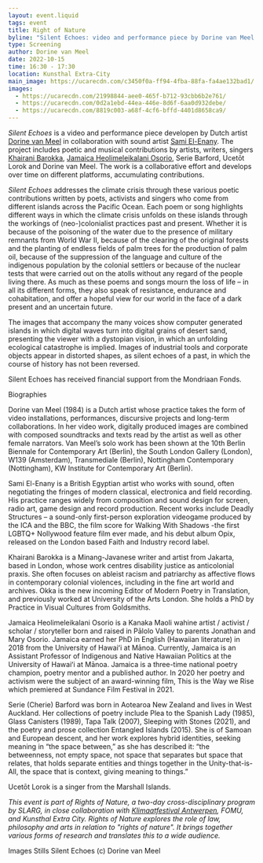 ```yaml
---
layout: event.liquid
tags: event
title: Right of Nature
byline: "Silent Echoes: video and performance piece by Dorine van Meel "
type: Screening
author: Dorine van Meel
date: 2022-10-15
time: 16:30 - 17:30
location: Kunsthal Extra-City
main_image: https://ucarecdn.com/c3450f0a-ff94-4fba-88fa-fa4ae132bad1/
images:
  - https://ucarecdn.com/21998844-aee0-465f-b712-93cbb6b2e761/
  - https://ucarecdn.com/0d2a1ebd-44ea-446e-8d6f-6aa0d932debe/
  - https://ucarecdn.com/8819c003-a68f-4cf6-bffd-4401d8658ca9/
---
```

*Silent Echoes* is a video and performance piece developen by Dutch artist [Dorine van Meel](http://dorinevanmeel.com/) in collaboration with sound artist [Sami El-Enany](http://www.el-enany.com/). The project includes poetic and musical contributions by artists, writers, singers [Khairani Barokka](http://www.khairanibarokka.com/), [Jamaica Heolimeleikalani Osorio](https://jamaicaosorio.wordpress.com/), Serie Barford, Ucetōt Lorok and Dorine van Meel. The work is a collaborative effort and develops over time on different platforms, accumulating contributions. 

*Silent Echoes* addresses the climate crisis through these various poetic contributions written by poets, activists and singers who come from different islands across the Pacific Ocean. Each poem or song highlights different ways in which the climate crisis unfolds on these islands through the workings of (neo-)colonialist practices past and present. Whether it is because of the poisoning of the water due to the presence of military remnants from World War II, because of the clearing of the original forests and the planting of endless fields of palm trees for the production of palm oil, because of the suppression of the language and culture of the indigenous population by the colonial settlers or because of the nuclear tests that were carried out on the atolls without any regard of the people living there. As much as these poems and songs mourn the loss of life – in all its different forms, they also speak of resistance, endurance and cohabitation, and offer a hopeful view for our world in the face of a dark present and an uncertain future. 

The images that accompany the many voices show computer generated islands in which digital waves turn into digital grains of desert sand, presenting the viewer with a dystopian vision, in which an unfolding ecological catastrophe is implied. Images of industrial tools and corporate objects appear in distorted shapes, as silent echoes of a past, in which the course of history has not been reversed.

Silent Echoes has received financial support from the Mondriaan Fonds.

Biographies

Dorine van Meel (1984) is a Dutch artist whose practice takes the form of video installations, performances, discursive projects and long-term collaborations. In her video work, digitally produced images are combined with composed soundtracks and texts read by the artist as well as other female narrators. Van Meel’s solo work has been shown at the 10th Berlin Biennale for Contemporary Art (Berlin), the South London Gallery (London), W139 (Amsterdam), Transmediale (Berlin), Nottingham Contemporary (Nottingham), KW Institute for Contemporary Art (Berlin). 

Sami El-Enany is a British Egyptian artist who works with sound, often negotiating the fringes of modern classical, electronica and field recording. His practice ranges widely from composition and sound design for screen, radio art, game design and record production. Recent works include Deadly Structures – a sound-only first-person exploration videogame produced by the ICA and the BBC, the film score for Walking With Shadows -the first LGBTQ+ Nollywood feature film ever made, and his debut album Opix, released on the London based Faith and Industry record label. 

Khairani Barokka is a Minang-Javanese writer and artist from Jakarta, based in London, whose work centres disability justice as anticolonial praxis. She often focuses on ableist racism and patriarchy as affective flows in contemporary colonial violences, including in the fine art world and archives. Okka is the new incoming Editor of Modern Poetry in Translation, and previously worked at University of the Arts London. She holds a PhD by Practice in Visual Cultures from Goldsmiths. 

Jamaica Heolimeleikalani Osorio is a Kanaka Maoli wahine artist / activist / scholar / storyteller born and raised in Pālolo Valley to parents Jonathan and Mary Osorio. Jamaica earned her PhD in English (Hawaiian literature) in 2018 from the University of Hawaiʻi at Mānoa. Currently, Jamaica is an Assistant Professor of Indigenous and Native Hawaiian Politics at the University of Hawaiʻi at Mānoa. Jamaica is a three-time national poetry champion, poetry mentor and a published author. In 2020 her poetry and activism were the subject of an award-winning film, This is the Way we Rise which premiered at Sundance Film Festival in 2021. 

Serie (Cherie) Barford was born in Aotearoa New Zealand and lives in West Auckland. Her collections of poetry include Plea to the Spanish Lady (1985), Glass Canisters (1989), Tapa Talk (2007), Sleeping with Stones (2021), and the poetry and prose collection Entangled Islands (2015). She is of Samoan and European descent, and her work explores hybrid identities, seeking meaning in “the space between,” as she has described it: “the betweenness, not empty space, not space that separates but space that relates, that holds separate entities and things together in the Unity-that-is-All, the space that is context, giving meaning to things.” 

Ucetōt Lorok is a singer from the Marshall Islands.



*This event is part of Rights of Nature, a two-day cross-disciplinary program by SLARG, in close collaboration with [Klimaatfestival Antwerpen](https://www.klimaatfestivalantwerpen.be/nl), FOMU, and Kunsthal Extra City. Rights of Nature explores the role of law, philosophy and arts in relation to "rights of nature". It brings together various forms of research and translates this to a wide audience.*



Images Stills Silent Echoes (c) Dorine van Meel